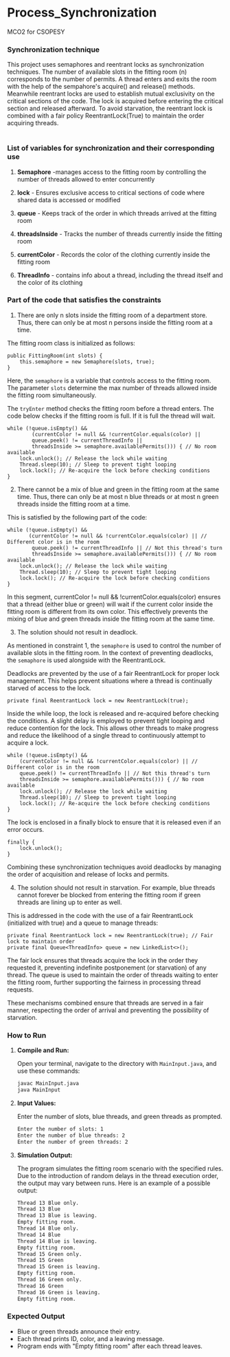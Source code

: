 # Process_Synchronization

MCO2 for CSOPESY

### Synchronization technique

This project uses semaphores and reentrant locks as synchronization techniques. The number of available slots in the fitting room (n) corresponds to the number of permits. A thread enters and exits the room with the help of the sempahore's acquire() and release() methods. Meanwhile reentrant locks are used to establish mutual exclusivity on the critical sections of the code. The lock is acquired before entering the critical section and released afterward. To avoid starvation, the reentrant lock is combined with a fair policy ReentrantLock(True) to maintain the order acquiring threads. <br><br>

### List of variables for synchronization and their corresponding use

1. **Semaphore** -manages access to the fitting room by controlling the number of threads allowed to enter concurrently

2. **lock** - Ensures exclusive access to critical sections of code where shared data is accessed or modified

3. **queue** - Keeps track of the order in which threads arrived at the fitting room

4. **threadsInside** - Tracks the number of threads currently inside the fitting room

5. **currentColor** - Records the color of the clothing currently inside the fitting room

6. **ThreadInfo** - contains info about a thread, including the thread itself and the color of its clothing

### Part of the code that satisfies the constraints

1. There are only n slots inside the fitting room of a department store. Thus, there can only be at most n persons inside the fitting room at a time.

The fitting room class is initialized as follows:

```
public FittingRoom(int slots) {
    this.semaphore = new Semaphore(slots, true);
}
```

Here, the `semaphore` is a variable that controls access to the fitting room. The parameter `slots` determine the max number of threads allowed inside the fitting room simultaneously.

The `tryEnter` method checks the fitting room before a thread enters. The code below checks if the fitting room is full. If it is full the thread will wait.

```
while (!queue.isEmpty() &&
        (currentColor != null && !currentColor.equals(color) ||
        queue.peek() != currentThreadInfo ||
        threadsInside >= semaphore.availablePermits())) { // No room available
    lock.unlock(); // Release the lock while waiting
    Thread.sleep(10); // Sleep to prevent tight looping
    lock.lock(); // Re-acquire the lock before checking conditions
}
```

2. There cannot be a mix of blue and green in the fitting room at the same time. Thus, there can only be at most n blue threads or at most n green threads inside the fitting room at a time.

This is satisfied by the following part of the code:

```
while (!queue.isEmpty() &&
       (currentColor != null && !currentColor.equals(color) || // Different color is in the room
        queue.peek() != currentThreadInfo || // Not this thread's turn
        threadsInside >= semaphore.availablePermits())) { // No room available
    lock.unlock(); // Release the lock while waiting
    Thread.sleep(10); // Sleep to prevent tight looping
    lock.lock(); // Re-acquire the lock before checking conditions
}
```

In this segment, currentColor != null && !currentColor.equals(color) ensures that a thread (either blue or green) will wait if the current color inside the fitting room is different from its own color. This effectively prevents the mixing of blue and green threads inside the fitting room at the same time.

3. The solution should not result in deadlock.

As mentioned in constraint 1, the `semaphore` is used to control the number of available slots in the fitting room. In the context of preventing deadlocks, the `semaphore` is used alongside with the ReentrantLock.

Deadlocks are prevented by the use of a fair ReentrantLock for proper lock management. This helps prevent situations where a thread is continually starved of access to the lock.

```
private final ReentrantLock lock = new ReentrantLock(true);
```

Inside the while loop, the lock is released and re-acquired before checking the conditions. A slight delay is employed to prevent tight looping and reduce contention for the lock. This allows other threads to make progress and reduce the likelihood of a single thread to continuously attempt to acquire a lock.

```
while (!queue.isEmpty() &&
    (currentColor != null && !currentColor.equals(color) || // Different color is in the room
    queue.peek() != currentThreadInfo || // Not this thread's turn
    threadsInside >= semaphore.availablePermits())) { // No room available
    lock.unlock(); // Release the lock while waiting
    Thread.sleep(10); // Sleep to prevent tight looping
    lock.lock(); // Re-acquire the lock before checking conditions
}
```

The lock is enclosed in a finally block to ensure that it is released even if an error occurs.

```
finally {
    lock.unlock();
}
```

Combining these synchronization techniques avoid deadlocks by managing the order of acquisition and release of locks and permits.

4. The solution should not result in starvation. For example, blue threads cannot forever be blocked from entering the fitting room if green threads are lining up to enter as well.

This is addressed in the code with the use of a fair ReentrantLock (initialized with true) and a queue to manage threads:

```
private final ReentrantLock lock = new ReentrantLock(true); // Fair lock to maintain order
private final Queue<ThreadInfo> queue = new LinkedList<>();
```

The fair lock ensures that threads acquire the lock in the order they requested it, preventing indefinite postponement (or starvation) of any thread. The queue is used to maintain the order of threads waiting to enter the fitting room, further supporting the fairness in processing thread requests.

These mechanisms combined ensure that threads are served in a fair manner, respecting the order of arrival and preventing the possibility of starvation.

### How to Run

1. **Compile and Run:**

   Open your terminal, navigate to the directory with `MainInput.java`, and use these commands:

   ```bash
   javac MainInput.java
   java MainInput
   ```

2. **Input Values:**

   Enter the number of slots, blue threads, and green threads as prompted.

   ```bash
   Enter the number of slots: 1
   Enter the number of blue threads: 2
   Enter the number of green threads: 2
   ```

3. **Simulation Output:**

   The program simulates the fitting room scenario with the specified rules. Due to the introduction of random delays in the thread execution order, the output may vary between runs. Here is an example of a possible output:

   ```bash
   Thread 13 Blue only.
   Thread 13 Blue
   Thread 13 Blue is leaving.
   Empty fitting room.
   Thread 14 Blue only.
   Thread 14 Blue
   Thread 14 Blue is leaving.
   Empty fitting room.
   Thread 15 Green only.
   Thread 15 Green
   Thread 15 Green is leaving.
   Empty fitting room.
   Thread 16 Green only.
   Thread 16 Green
   Thread 16 Green is leaving.
   Empty fitting room.
   ```

### Expected Output

- Blue or green threads announce their entry.
- Each thread prints ID, color, and a leaving message.
- Program ends with "Empty fitting room" after each thread leaves.

